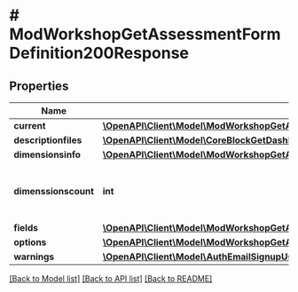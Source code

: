 # # ModWorkshopGetAssessmentFormDefinition200Response

## Properties

Name | Type | Description | Notes
------------ | ------------- | ------------- | -------------
**current** | [**\OpenAPI\Client\Model\ModWorkshopGetAssessmentFormDefinition200ResponseCurrentInner[]**](ModWorkshopGetAssessmentFormDefinition200ResponseCurrentInner.md) |  |
**descriptionfiles** | [**\OpenAPI\Client\Model\CoreBlockGetDashboardBlocks200ResponseBlocksInnerContentsFilesInner[]**](CoreBlockGetDashboardBlocks200ResponseBlocksInnerContentsFilesInner.md) |  |
**dimensionsinfo** | [**\OpenAPI\Client\Model\ModWorkshopGetAssessmentFormDefinition200ResponseDimensionsinfoInner[]**](ModWorkshopGetAssessmentFormDefinition200ResponseDimensionsinfoInner.md) |  |
**dimenssionscount** | **int** | The number of dimenssions used by the form. | [default to null]
**fields** | [**\OpenAPI\Client\Model\ModWorkshopGetAssessmentFormDefinition200ResponseFieldsInner[]**](ModWorkshopGetAssessmentFormDefinition200ResponseFieldsInner.md) |  |
**options** | [**\OpenAPI\Client\Model\ModWorkshopGetAssessmentFormDefinition200ResponseOptionsInner[]**](ModWorkshopGetAssessmentFormDefinition200ResponseOptionsInner.md) |  |
**warnings** | [**\OpenAPI\Client\Model\AuthEmailSignupUser200ResponseWarningsInner[]**](AuthEmailSignupUser200ResponseWarningsInner.md) |  | [optional]

[[Back to Model list]](../../README.md#models) [[Back to API list]](../../README.md#endpoints) [[Back to README]](../../README.md)
